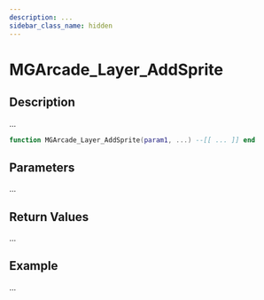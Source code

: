 ```yaml
---
description: ...
sidebar_class_name: hidden
---
```


# MGArcade_Layer_AddSprite

## Description

...

```lua
function MGArcade_Layer_AddSprite(param1, ...) --[[ ... ]] end
```

## Parameters

...

## Return Values

...

## Example

...

